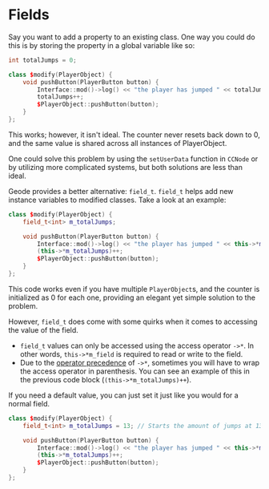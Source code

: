 # Fields

Say you want to add a property to an existing class. One way you could do this is by storing the property in a global variable like so:

```cpp
int totalJumps = 0;

class $modify(PlayerObject) {
    void pushButton(PlayerButton button) {
        Interface::mod()->log() << "the player has jumped " << totalJumps << " times !" << geode::endl;
        totalJumps++;
        $PlayerObject::pushButton(button);
    }
};
```

This works; however, it isn't ideal. The counter never resets back down to 0, and the same value is shared across all instances of PlayerObject.

One could solve this problem by using the `setUserData` function in `CCNode` or by utilizing more complicated systems, but both solutions are less than ideal.

Geode provides a better alternative: `field_t`. `field_t` helps add new instance variables to modified classes. Take a look at an example:

```cpp
class $modify(PlayerObject) {
    field_t<int> m_totalJumps;

    void pushButton(PlayerButton button) {
        Interface::mod()->log() << "the player has jumped " << this->*m_totalJumps << " times !" << geode::endl;
        (this->*m_totalJumps)++;
        $PlayerObject::pushButton(button);
    }
};
```

This code works even if you have multiple `PlayerObject`s, and the counter is initialized as 0 for each one, providing an elegant yet simple solution to the problem.

However, `field_t` does come with some quirks when it comes to accessing the value of the field. 
- `field_t` values can only be accessed using the access operator `->*`. In other words, `this->*m_field` is required to read or write to the field. 
- Due to the [operator precedence](https://en.cppreference.com/w/cpp/language/operator_precedence) of `->*`, sometimes you will have to wrap the access operator in parenthesis. You can see an example of this in the previous code block (`(this->*m_totalJumps)++`).

If you need a default value, you can just set it just like you would for a normal field.

```cpp
class $modify(PlayerObject) {
    field_t<int> m_totalJumps = 13; // Starts the amount of jumps at 13

    void pushButton(PlayerButton button) {
        Interface::mod()->log() << "the player has jumped " << this->*m_totalJumps << " times !" << geode::endl;
        (this->*m_totalJumps)++;
        $PlayerObject::pushButton(button);
    }
};
```
